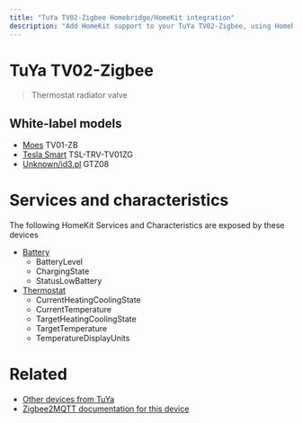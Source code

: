 ```yaml
---
title: "TuYa TV02-Zigbee Homebridge/HomeKit integration"
description: "Add HomeKit support to your TuYa TV02-Zigbee, using Homebridge, Zigbee2MQTT and homebridge-z2m."
---
```

<!---
This file has been GENERATED using src/docgen/docgen.ts
DO NOT EDIT THIS FILE MANUALLY!
-->
# TuYa TV02-Zigbee
> Thermostat radiator valve


## White-label models
* [Moes](../index.md#moes) TV01-ZB
* [Tesla Smart](../index.md#tesla_smart) TSL-TRV-TV01ZG
* [Unknown/id3.pl](../index.md#unknown_id3_pl) GTZ08

# Services and characteristics
The following HomeKit Services and Characteristics are exposed by
these devices

* [Battery](../../battery.md)
  * BatteryLevel
  * ChargingState
  * StatusLowBattery
* [Thermostat](../../climate.md)
  * CurrentHeatingCoolingState
  * CurrentTemperature
  * TargetHeatingCoolingState
  * TargetTemperature
  * TemperatureDisplayUnits


# Related
* [Other devices from TuYa](../index.md#tuya)
* [Zigbee2MQTT documentation for this device](https://www.zigbee2mqtt.io/devices/TV02-Zigbee.html)